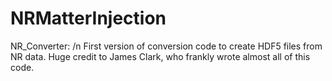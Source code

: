 # NRMatterInjection

NR_Converter: /n First version of conversion code to create HDF5 files from NR data. Huge credit to James Clark, who frankly wrote almost all of this code.
